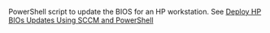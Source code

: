 PowerShell script to update the BIOS for an HP workstation. See [Deploy HP BIOs Updates Using SCCM and PowerShell](https://jameswassinger.me/deploy-hp-bios-updates-using-sccm-and-powershell/)
